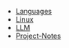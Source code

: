 <!-- docs/_sidebar.md created by Zachary Li -->

- [Languages](Languages/README)
- [Linux](Linux/README)
- [LLM](LLM/README)
- [Project-Notes](Project-Notes/README)
